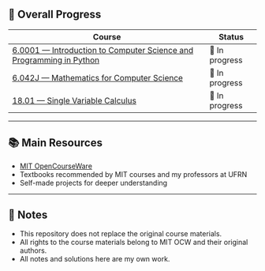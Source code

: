 ## 📅 Overall Progress

| Course | Status | 
|--------|--------|
| [6.0001 — Introduction to Computer Science and Programming in Python](6.100L_intro-programming-in-python/) | 🔄 In progress | 
| [6.042J — Mathematics for Computer Science](6.042j_math-cs/) | 🔄 In progress |
| [18.01 — Single Variable Calculus](18.01_single-variable-calculus/) | 🔄 In progress |

---

## 📚 Main Resources
- [MIT OpenCourseWare](https://ocw.mit.edu)
- Textbooks recommended by MIT courses and my professors at UFRN
- Self-made projects for deeper understanding

---

## 📌 Notes
- This repository does not replace the original course materials.
- All rights to the course materials belong to MIT OCW and their original authors.
- All notes and solutions here are my own work.

